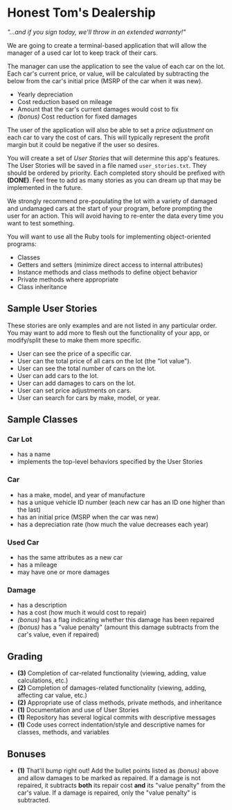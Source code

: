 # Honest Tom's Dealership

*"...and if you sign today, we'll throw in an extended warranty!"*

We are going to create a terminal-based application that will allow the manager of a used car lot to keep track of their cars.

The manager can use the application to see the value of each car on the lot. Each car's current price, or value, will be calculated by subtracting the below from the car's initial price (MSRP of the car when it was new).

* Yearly depreciation
* Cost reduction based on mileage
* Amount that the car's current damages would cost to fix
* *(bonus)* Cost reduction for fixed damages

The user of the application will also be able to set a *price adjustment* on each car to vary the cost of cars. This will typically represent the profit margin but it could be negative if the user so desires.

You will create a set of *User Stories* that will determine this app's features. The User Stories will be saved in a file named `user_stories.txt`. They should be ordered by priority. Each completed story should be prefixed with **(DONE)**. Feel free to add as many stories as you can dream up that may be implemented in the future.

We strongly recommend pre-populating the lot with a variety of damaged and undamaged cars at the start of your program, before prompting the user for an action. This will avoid having to re-enter the data every time you want to test something.

You will want to use all the Ruby tools for implementing object-oriented programs:

* Classes
* Getters and setters (minimize direct access to internal attributes)
* Instance methods and class methods to define object behavior
* Private methods where appropriate
* Class inheritance

## Sample User Stories

These stories are only examples and are not listed in any particular order. You may want to add more to flesh out the functionality of your app, or modify/split these to make them more specific.

* User can see the price of a specific car.
* User can the total price of all cars on the lot (the "lot value").
* User can see the total number of cars on the lot.
* User can add cars to the lot.
* User can add damages to cars on the lot.
* User can set price adjustments on cars.
* User can search for cars by make, model, or year.

## Sample Classes

### Car Lot
* has a name
* implements the top-level behaviors specified by the User Stories

### Car
* has a make, model, and year of manufacture
* has a unique vehicle ID number (each new car has an ID one higher than the last)
* has an initial price (MSRP when the car was new)
* has a depreciation rate (how much the value decreases each year)

### Used Car
* has the same attributes as a new car
* has a mileage
* may have one or more damages

### Damage
* has a description
* has a cost (how much it would cost to repair)
* *(bonus)* has a flag indicating whether this damage has been repaired
* *(bonus)* has a "value penalty" (amount this damage subtracts from the car's value, even if repaired)

## Grading

* **(3)** Completion of car-related functionality (viewing, adding, value calculations, etc.)
* **(2)** Completion of damages-related functionality (viewing, adding, affecting car value, etc.)
* **(2)** Appropriate use of class methods, private methods, and inheritance
* **(1)** Documentation and use of User Stories
* **(1)** Repository has several logical commits with descriptive messages
* **(1)** Code uses correct indentation/style and descriptive names for classes, methods, and variables

## Bonuses

* **(1)** That'll bump right out! Add the bullet points listed as *(bonus)* above and allow damages to be marked as repaired. If a damage is not repaired, it subtracts **both** its repair cost **and** its "value penalty" from the car's value. If a damage is repaired, only the "value penalty" is subtracted.
